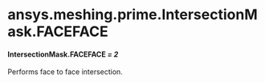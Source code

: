 # ansys.meshing.prime.IntersectionMask.FACEFACE



#### IntersectionMask.FACEFACE *= 2*

Performs face to face intersection.

<!-- !! processed by numpydoc !! -->
